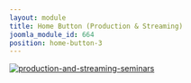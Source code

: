 ```yaml
---
layout: module
title: Home Button (Production & Streaming)
joomla_module_id: 664
position: home-button-3
---
```

<div><a target="_blank" href="http://pages.newtek.com/learn.html"><img style="display: block; margin-left: auto; margin-right: auto;" alt="production-and-streaming-seminars" src="{{"images/home-page-buttons/production-and-streaming-seminars.jpg" | cdn }}" class="img-responsive" /></a></div>
